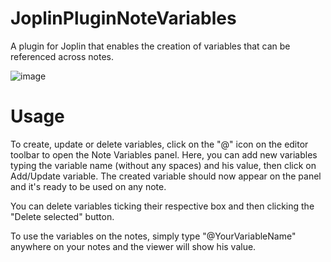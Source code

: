 # JoplinPluginNoteVariables
 A plugin for Joplin that enables the creation of variables that can be referenced across notes.
 
 ![image](https://user-images.githubusercontent.com/90792603/138539184-26090cb0-602a-4621-b0a9-5d1b6a9d7ee3.png)


# Usage
To create, update or delete variables, click on the "@" icon on the editor toolbar to open the Note Variables panel.
Here, you can add new variables typing the variable name (without any spaces) and his value, then click on Add/Update variable.
The created variable should now appear on the panel and it's ready to be used on any note.

You can delete variables ticking their respective box and then clicking the "Delete selected" button.

To use the variables on the notes, simply type "@YourVariableName" anywhere on your notes and the viewer will show his value.
